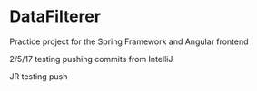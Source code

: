# DataFilterer
Practice project for the Spring Framework and Angular frontend

2/5/17 testing pushing commits from IntelliJ

JR testing push
